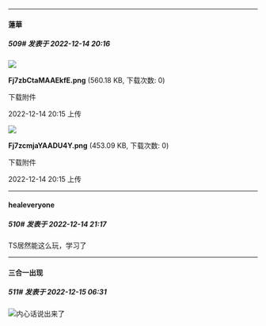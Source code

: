 

*****

####  蓮華  
##### 509#       发表于 2022-12-14 20:16

<img src="https://img.saraba1st.com/forum/202212/14/201558bb3lmcptzhcdsctz.png" referrerpolicy="no-referrer">

<strong>Fj7zbCtaMAAEkfE.png</strong> (560.18 KB, 下载次数: 0)

下载附件

2022-12-14 20:15 上传

<img src="https://img.saraba1st.com/forum/202212/14/201558fjokpcl0d8eb08lj.png" referrerpolicy="no-referrer">

<strong>Fj7zcmjaYAADU4Y.png</strong> (453.09 KB, 下载次数: 0)

下载附件

2022-12-14 20:15 上传



*****

####  healeveryone  
##### 510#       发表于 2022-12-14 21:17

TS居然能这么玩，学习了



*****

####  三合一出现  
##### 511#       发表于 2022-12-15 06:31

<img src="https://static.saraba1st.com/image/smiley/face2017/067.png" referrerpolicy="no-referrer">内心话说出来了

